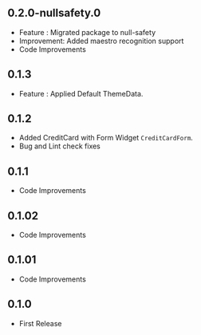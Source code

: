 ## 0.2.0-nullsafety.0
*   Feature : Migrated package to null-safety
*   Improvement: Added maestro recognition support
*   Code Improvements

## 0.1.3
*   Feature : Applied Default ThemeData.

## 0.1.2
*   Added CreditCard with Form Widget `CreditCardForm`.
*   Bug and Lint check fixes

## 0.1.1
*   Code Improvements

## 0.1.02
*   Code Improvements

## 0.1.01
*   Code Improvements


## 0.1.0
*   First Release
